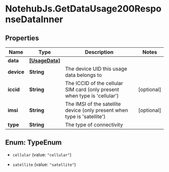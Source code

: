 # NotehubJs.GetDataUsage200ResponseDataInner

## Properties

| Name       | Type                            | Description                                                                       | Notes      |
| ---------- | ------------------------------- | --------------------------------------------------------------------------------- | ---------- |
| **data**   | [**[UsageData]**](UsageData.md) |                                                                                   |
| **device** | **String**                      | The device UID this usage data belongs to                                         |
| **iccid**  | **String**                      | The ICCID of the cellular SIM card (only present when type is &#39;cellular&#39;) | [optional] |
| **imsi**   | **String**                      | The IMSI of the satellite device (only present when type is &#39;satellite&#39;)  | [optional] |
| **type**   | **String**                      | The type of connectivity                                                          |

## Enum: TypeEnum

- `cellular` (value: `"cellular"`)

- `satellite` (value: `"satellite"`)
